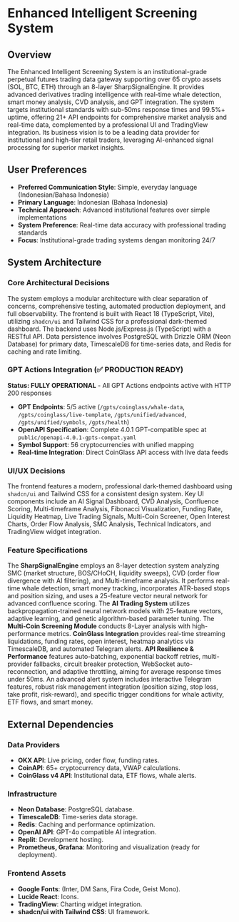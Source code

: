 # Enhanced Intelligent Screening System

## Overview
The Enhanced Intelligent Screening System is an institutional-grade perpetual futures trading data gateway supporting over 65 crypto assets (SOL, BTC, ETH) through an 8-layer SharpSignalEngine. It provides advanced derivatives trading intelligence with real-time whale detection, smart money analysis, CVD analysis, and GPT integration. The system targets institutional standards with sub-50ms response times and 99.5%+ uptime, offering 21+ API endpoints for comprehensive market analysis and real-time data, complemented by a professional UI and TradingView integration. Its business vision is to be a leading data provider for institutional and high-tier retail traders, leveraging AI-enhanced signal processing for superior market insights.

## User Preferences
- **Preferred Communication Style**: Simple, everyday language (Indonesian/Bahasa Indonesia)
- **Primary Language**: Indonesian (Bahasa Indonesia)  
- **Technical Approach**: Advanced institutional features over simple implementations
- **System Preference**: Real-time data accuracy with professional trading standards
- **Focus**: Institutional-grade trading systems dengan monitoring 24/7

## System Architecture

### Core Architectural Decisions
The system employs a modular architecture with clear separation of concerns, comprehensive testing, automated production deployment, and full observability. The frontend is built with React 18 (TypeScript, Vite), utilizing `shadcn/ui` and Tailwind CSS for a professional dark-themed dashboard. The backend uses Node.js/Express.js (TypeScript) with a RESTful API. Data persistence involves PostgreSQL with Drizzle ORM (Neon Database) for primary data, TimescaleDB for time-series data, and Redis for caching and rate limiting.

### GPT Actions Integration (✅ PRODUCTION READY)
**Status: FULLY OPERATIONAL** - All GPT Actions endpoints active with HTTP 200 responses
- **GPT Endpoints**: 5/5 active (`/gpts/coinglass/whale-data`, `/gpts/coinglass/live-template`, `/gpts/unified/advanced`, `/gpts/unified/symbols`, `/gpts/health`)
- **OpenAPI Specification**: Complete 4.0.1 GPT-compatible spec at `public/openapi-4.0.1-gpts-compat.yaml`
- **Symbol Support**: 56 cryptocurrencies with unified mapping
- **Real-time Integration**: Direct CoinGlass API access with live data feeds

### UI/UX Decisions
The frontend features a modern, professional dark-themed dashboard using `shadcn/ui` and Tailwind CSS for a consistent design system. Key UI components include an AI Signal Dashboard, CVD Analysis, Confluence Scoring, Multi-timeframe Analysis, Fibonacci Visualization, Funding Rate, Liquidity Heatmap, Live Trading Signals, Multi-Coin Screener, Open Interest Charts, Order Flow Analysis, SMC Analysis, Technical Indicators, and TradingView widget integration.

### Feature Specifications
The **SharpSignalEngine** employs an 8-layer detection system analyzing SMC (market structure, BOS/CHoCH, liquidity sweeps), CVD (order flow divergence with AI filtering), and Multi-timeframe analysis. It performs real-time whale detection, smart money tracking, incorporates ATR-based stops and position sizing, and uses a 25-feature vector neural network for advanced confluence scoring. The **AI Trading System** utilizes backpropagation-trained neural network models with 25-feature vectors, adaptive learning, and genetic algorithm-based parameter tuning. The **Multi-Coin Screening Module** conducts 8-Layer analysis with high-performance metrics. **CoinGlass Integration** provides real-time streaming liquidations, funding rates, open interest, heatmap analytics via TimescaleDB, and automated Telegram alerts. **API Resilience & Performance** features auto-batching, exponential backoff retries, multi-provider fallbacks, circuit breaker protection, WebSocket auto-reconnection, and adaptive throttling, aiming for average response times under 50ms. An advanced alert system includes interactive Telegram features, robust risk management integration (position sizing, stop loss, take profit, risk-reward), and specific trigger conditions for whale activity, ETF flows, and smart money.

## External Dependencies

### Data Providers
- **OKX API**: Live pricing, order flow, funding rates.
- **CoinAPI**: 65+ cryptocurrency data, VWAP calculations.
- **CoinGlass v4 API**: Institutional data, ETF flows, whale alerts.

### Infrastructure
- **Neon Database**: PostgreSQL database.
- **TimescaleDB**: Time-series data storage.
- **Redis**: Caching and performance optimization.
- **OpenAI API**: GPT-4o compatible AI integration.
- **Replit**: Development hosting.
- **Prometheus, Grafana**: Monitoring and visualization (ready for deployment).

### Frontend Assets
- **Google Fonts**: (Inter, DM Sans, Fira Code, Geist Mono).
- **Lucide React**: Icons.
- **TradingView**: Charting widget integration.
- **shadcn/ui with Tailwind CSS**: UI framework.